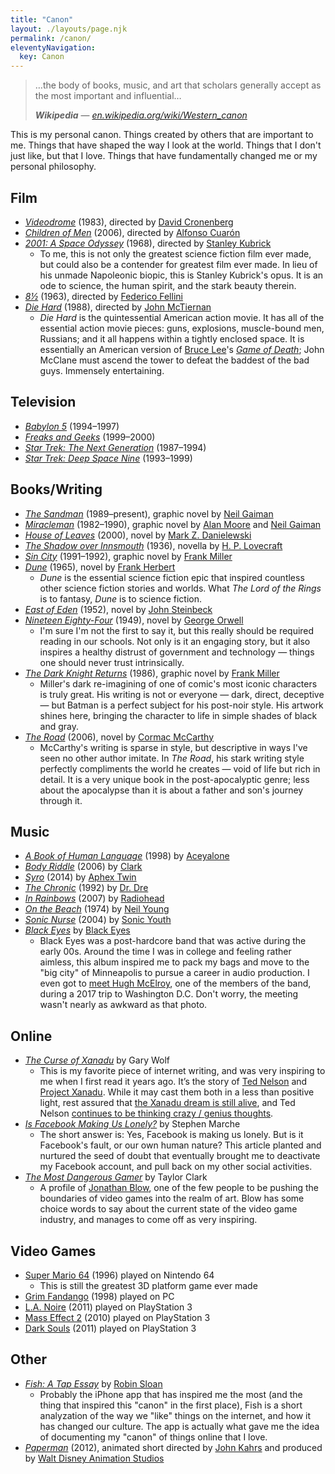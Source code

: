 ```yaml
---
title: "Canon"
layout: ./layouts/page.njk
permalink: /canon/
eleventyNavigation:
  key: Canon
---
```


> …the body of books, music, and art that scholars generally accept as the most important and influential…
>
> ***Wikipedia*** — <cite>[en.wikipedia.org/wiki/Western\_canon](https://en.wikipedia.org/wiki/Western_canon)</cite>

This is my personal canon. Things created by others that are important to me. Things that have shaped the way I look at the world. Things that I don't just like, but that I love. Things that have fundamentally changed me or my personal philosophy.

## Film

- <cite>[Videodrome](https://en.wikipedia.org/wiki/Videodrome)</cite> (1983), directed by [David Cronenberg](https://en.wikipedia.org/wiki/David_Cronenberg)
- <cite>[Children of Men](https://en.wikipedia.org/wiki/Children_of_Men)</cite> (2006), directed by [Alfonso Cuarón](https://en.wikipedia.org/wiki/Alfonso_Cuar%C3%B3n)
- <cite>[2001: A Space Odyssey](https://en.wikipedia.org/wiki/2001:_A_Space_Odyssey_(film))</cite> (1968), directed by [Stanley Kubrick](https://en.wikipedia.org/wiki/Stanley_Kubrick)
	- To me, this is not only the greatest science fiction film ever made, but could also be a contender for greatest film ever made. In lieu of his unmade Napoleonic biopic, this is Stanley Kubrick's opus. It is an ode to science, the human spirit, and the stark beauty therein.
- <cite>[8½](https://en.wikipedia.org/wiki/8%C2%BD)</cite> (1963), directed by [Federico Fellini](https://en.wikipedia.org/wiki/Federico_Fellini)
- <cite>[Die Hard](https://en.wikipedia.org/wiki/Die_Hard)</cite> (1988), directed by [John McTiernan](https://en.wikipedia.org/wiki/John_McTiernan)
	- <cite>Die Hard</cite> is the quintessential American action movie. It has all of the essential action movie pieces: guns, explosions, muscle-bound men, Russians; and it all happens within a tightly enclosed space. It is essentially an American version of [Bruce Lee](https://en.wikipedia.org/wiki/Game_of_Death)'s <cite>[Game of Death](https://en.wikipedia.org/wiki/Game_of_Death)</cite>; John McClane must ascend the tower to defeat the baddest of the bad guys. Immensely entertaining.

## Television

- <cite>[Babylon 5](https://en.wikipedia.org/wiki/Babylon_5)</cite> (1994–1997)
- <cite>[Freaks and Geeks](https://en.wikipedia.org/wiki/Freaks_and_Geeks)</cite> (1999–2000)
- <cite>[Star Trek: The Next Generation](https://en.wikipedia.org/wiki/Star_Trek:_The_Next_Generation)</cite> (1987–1994)
- <cite>[Star Trek: Deep Space Nine](https://en.wikipedia.org/wiki/Star_Trek:_Deep_Space_Nine)</cite> (1993–1999)

## Books/Writing

- <cite>[The Sandman](https://en.wikipedia.org/wiki/The_Sandman_(Vertigo))</cite> (1989–present), graphic novel by [Neil Gaiman](https://en.wikipedia.org/wiki/Neil_Gaiman)
- <cite>[Miracleman](https://en.wikipedia.org/wiki/Marvelman)</cite> (1982–1990), graphic novel by [Alan Moore](https://en.wikipedia.org/wiki/Alan_Moore) and [Neil Gaiman](https://en.wikipedia.org/wiki/Neil_Gaiman)
- <cite>[House of Leaves](https://en.wikipedia.org/wiki/House_of_Leaves)</cite> (2000), novel by [Mark Z. Danielewski](https://en.wikipedia.org/wiki/Mark_Z._Danielewski)
- <cite>[The Shadow over Innsmouth](https://en.wikipedia.org/wiki/The_Shadow_over_Innsmouth)</cite> (1936), novella by [H. P. Lovecraft](https://en.wikipedia.org/wiki/H._P._Lovecraft)
- <cite>[Sin City](https://en.wikipedia.org/wiki/Sin_City)</cite> (1991–1992), graphic novel by [Frank Miller](https://en.wikipedia.org/wiki/Frank_Miller_(comics))
- <cite>[Dune](https://en.wikipedia.org/wiki/Dune_(novel))</cite> (1965), novel by [Frank Herbert](https://en.wikipedia.org/wiki/Frank_Herbert)
	- <cite>Dune</cite> is the essential science fiction epic that inspired countless other science fiction stories and worlds. What <cite>The Lord of the Rings</cite> is to fantasy, <cite>Dune</cite> is to science fiction.
- <cite>[East of Eden](https://en.wikipedia.org/wiki/East_of_Eden_(novel))</cite> (1952), novel by [John Steinbeck](https://en.wikipedia.org/wiki/John_Steinbeck)
- <cite>[Nineteen Eighty-Four](https://en.wikipedia.org/wiki/Nineteen_Eighty-Four)</cite> (1949), novel by [George Orwell](https://en.wikipedia.org/wiki/George_Orwell)
	- I'm sure I'm not the first to say it, but this really should be required reading in our schools. Not only is it an engaging story, but it also inspires a healthy distrust of government and technology — things one should never trust intrinsically.
- <cite>[The Dark Knight Returns](https://en.wikipedia.org/wiki/The_Dark_Knight_Returns)</cite> (1986), graphic novel by [Frank Miller](https://en.wikipedia.org/wiki/Frank_Miller_(comics))
	- Miller's dark re-imagining of one of comic's most iconic characters is truly great. His writing is not or everyone — dark, direct, deceptive — but Batman is a perfect subject for his post-noir style. His artwork shines here, bringing the character to life in simple shades of black and gray.
- <cite>[The Road](https://en.wikipedia.org/wiki/The_Road)</cite> (2006), novel by [Cormac McCarthy](https://en.wikipedia.org/wiki/Cormac_McCarthy)
	- McCarthy's writing is sparse in style, but descriptive in ways I've seen no other author imitate. In <cite>The Road</cite>, his stark writing style perfectly compliments the world he creates — void of life but rich in detail. It is a very unique book in the post-apocalyptic genre; less about the apocalypse than it is about a father and son's journey through it.

## Music

- <cite>[A Book of Human Language](https://song.link/album/us/i/1138405620 "A Book of Human Language by Aceyalone")</cite> (1998) by [Aceyalone](https://en.wikipedia.org/wiki/Aceyalone "Aceyalone - Wikipedia")
- <cite>[Body Riddle](https://song.link/album/us/i/185514015 "Body Riddle by Clark")</cite> (2006) by [Clark](https://en.wikipedia.org/wiki/Chris_Clark_(musician) "Clark - Wikipedia")
- <cite>[Syro](https://album.link/i/911319255)</cite> (2014) by [Aphex Twin](https://en.wikipedia.org/wiki/Aphex_Twin)
- <cite>[The Chronic](https://song.link/album/us/i/6654037 "The Chronic by Dr. Dre")</cite> (1992) by [Dr. Dre](https://en.wikipedia.org/wiki/Dr._Dre)
- <cite>[In Rainbows](https://song.link/album/us/i/1109714933 "In Rainbows by Radiohead")</cite> (2007) by [Radiohead](https://en.wikipedia.org/wiki/Radiohead)
- <cite>[On the Beach](https://song.link/album/us/i/1015732002 "On the Beach by Neil Young")</cite> (1974) by [Neil Young](https://en.wikipedia.org/wiki/Neil_Young)
- <cite>[Sonic Nurse](https://song.link/album/us/i/1132249548 "Sonic Nurse by Sonic Youth")</cite> (2004) by [Sonic Youth](https://en.wikipedia.org/wiki/Sonic_Youth)
- <cite>[Black Eyes](https://song.link/album/us/i/49250529)</cite> by [Black Eyes](https://en.wikipedia.org/wiki/Black_Eyes_(band))
	- Black Eyes was a post-hardcore band that was active during the early 00s. Around the time I was in college and feeling rather aimless, this album inspired me to pack my bags and move to the "big city" of Minneapolis to pursue a career in audio production. I even got to [meet Hugh McElroy](/img/isaac-and-hugh.jpg), one of the members of the band, during a 2017 trip to Washington D.C. Don't worry, the meeting wasn't nearly as awkward as that photo.



## Online

- <cite>[The Curse of Xanadu](https://www.wired.com/1995/06/xanadu/ "The Curse of Xanadu \| Wired")</cite> by Gary Wolf
	- This is my favorite piece of internet writing, and was very inspiring to me when I first read it years ago. It’s the story of [Ted Nelson](https://en.wikipedia.org/wiki/Ted_Nelson "Ted Nelson \| Wikipedia") and [Project Xanadu](https://en.wikipedia.org/wiki/Project_Xanadu "Project Xanadu \| Wikipedia"). While it may cast them both in a less than positive light, rest assured that [the Xanadu dream is still alive](http://www.xanadu.net), and Ted Nelson [continues to be thinking crazy / genius thoughts](https://www.youtube.com/user/TheTedNelson "TheTedNelson on YouTube").
- <cite>[Is Facebook Making Us Lonely?](https://www.theatlantic.com/magazine/archive/2012/05/is-facebook-making-us-lonely/308930/ "Is Facebook Making Us Lonely? | The Atlantic")</cite> by Stephen Marche
	- The short answer is: Yes, Facebook is making us lonely. But is it Facebook's fault, or our own human nature? This article planted and nurtured the seed of doubt that eventually brought me to deactivate my Facebook account, and pull back on my other social activities.
- <cite>[The Most Dangerous Gamer](https://www.theatlantic.com/magazine/archive/2012/05/the-most-dangerous-gamer/308928/?single_page=true "The Most Dangerous Gamer \| The Atlantic")</cite> by Taylor Clark
	- A profile of [Jonathan Blow](https://en.m.wikipedia.org/wiki/Jonathan_Blow "Jonathan Blow \| Wikipedia"), one of the few people to be pushing the boundaries of video games into the realm of art. Blow has some choice words to say about the current state of the video game industry, and manages to come off as very inspiring.

## Video Games

- [Super Mario 64](https://en.wikipedia.org/wiki/Super_Mario_64) (1996) played on Nintendo 64
	- This is still the greatest 3D platform game ever made
- [Grim Fandango](https://en.wikipedia.org/wiki/Grim_Fandango) (1998) played on PC
- [L.A. Noire](https://en.wikipedia.org/wiki/L.A._Noire) (2011) played on PlayStation 3
- [Mass Effect 2](https://en.wikipedia.org/wiki/Mass_Effect_2) (2010) played on PlayStation 3
- [Dark Souls](https://en.wikipedia.org/wiki/Dark_Souls) (2011) played on PlayStation 3

## Other

- <cite>[Fish: A Tap Essay](https://www.robinsloan.com/fish/)</cite> by [Robin Sloan](https://www.robinsloan.com/)
	- Probably the iPhone app that has inspired me the most (and the thing that inspired this "canon" in the first place), Fish is a short analyzation of the way we "like" things on the internet, and how it has changed our culture. The app is actually what gave me the idea of documenting my "canon" of things online that I love.
- <cite>[Paperman](https://en.wikipedia.org/wiki/Paperman)</cite> (2012), animated short directed by [John Kahrs](https://en.wikipedia.org/wiki/John_Kahrs) and produced by [Walt Disney Animation Studios](https://en.wikipedia.org/wiki/Walt_Disney_Animation_Studios)
